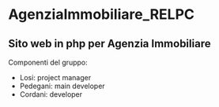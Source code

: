 # AgenziaImmobiliare_RELPC
## Sito web in php per Agenzia Immobiliare
Componenti del gruppo:
- Losi: project manager
- Pedegani: main developer
- Cordani: developer
